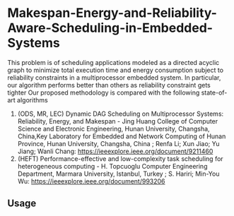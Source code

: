 # Makespan-Energy-and-Reliability-Aware-Scheduling-in-Embedded-Systems

This problem is of scheduling applications modeled as a directed acyclic graph to minimize total execution time and energy consumption subject to reliability constraints in a multiprocessor embedded system. In particular, our algorithm performs better than others as reliability constraint gets tighter Our proposed methodology is compared with the following state-of-art algorithms

1) (ODS, MR, LEC) Dynamic DAG Scheduling on Multiprocessor
Systems: Reliability, Energy, and Makespan - Jing Huang
College of Computer Science and Electronic Engineering, Hunan University, Changsha, China,Key Laboratory for Embedded and Network Computing of Hunan Province, Hunan University, Changsha, China
; Renfa Li; Xun Jiao; Yu Jiang; Wanli Chang: https://ieeexplore.ieee.org/document/9211460
2) (HEFT) Performance-effective and low-complexity task scheduling for heterogeneous computing - H. Topcuoglu
Computer Engineering Department, Marmara University, Istanbul, Turkey
; S. Hariri; Min-You Wu: https://ieeexplore.ieee.org/document/993206

## Usage
